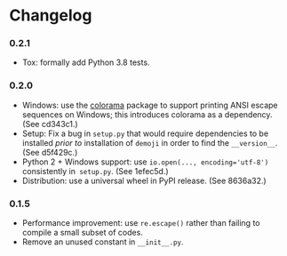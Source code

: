 # Changelog

### 0.2.1

- Tox: formally add Python 3.8 tests.

### 0.2.0

- Windows: use the [colorama] package to support printing ANSI escape sequences on Windows;
  this introduces colorama as a dependency.  (See cd343c1.)
- Setup: Fix a bug in `setup.py` that would require dependencies to be installed
  _prior to_ installation of `demoji` in order to find the `__version__`.
  (See d5f429c.)
- Python 2 + Windows support: use `io.open(..., encoding='utf-8')` consistently in` setup.py`.
  (See 1efec5d.)
- Distribution: use a universal wheel in PyPI release. (See 8636a32.)

[colorama]: https://github.com/tartley/colorama

### 0.1.5

- Performance improvement: use `re.escape()` rather than failing to compile a small subset of codes.
- Remove an unused constant in `__init__.py`.
